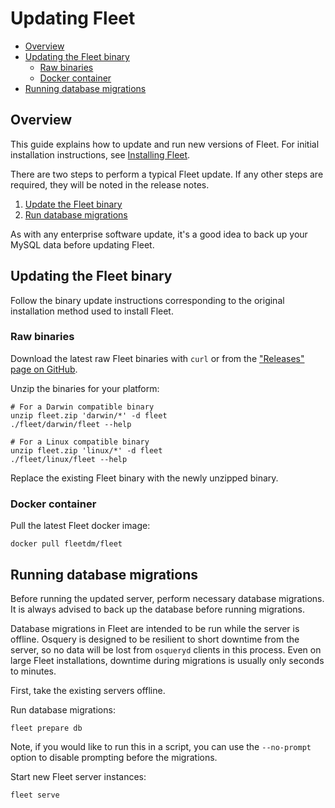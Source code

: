 # Updating Fleet
- [Overview](#overview)
- [Updating the Fleet binary](#updating-the-fleet-binary)
  - [Raw binaries](#raw-binaries)
  - [Docker container](#docker-container)
- [Running database migrations](#running-database-migrations)

## Overview

This guide explains how to update and run new versions of Fleet. For initial installation instructions, see [Installing Fleet](../2-Deploying/1-Installation.md).

There are two steps to perform a typical Fleet update. If any other steps are required, they will be noted in the release notes.

1. [Update the Fleet binary](#updating-the-fleet-binary)
2. [Run database migrations](#running-database-migrations)

As with any enterprise software update, it's a good idea to back up your MySQL data before updating Fleet.

## Updating the Fleet binary

Follow the binary update instructions corresponding to the original installation method used to install Fleet.

### Raw binaries

Download the latest raw Fleet binaries with `curl` or from the ["Releases" page on GitHub](https://github.com/fleetdm/fleet/releases).

Unzip the binaries for your platform:

```
# For a Darwin compatible binary
unzip fleet.zip 'darwin/*' -d fleet
./fleet/darwin/fleet --help

# For a Linux compatible binary
unzip fleet.zip 'linux/*' -d fleet
./fleet/linux/fleet --help
```

Replace the existing Fleet binary with the newly unzipped binary.

### Docker container

Pull the latest Fleet docker image:

```
docker pull fleetdm/fleet
```

## Running database migrations

Before running the updated server, perform necessary database migrations. It is always advised to back up the database before running migrations.

Database migrations in Fleet are intended to be run while the server is offline. Osquery is designed to be resilient to short downtime from the server, so no data will be lost from `osqueryd` clients in this process. Even on large Fleet installations, downtime during migrations is usually only seconds to minutes.

First, take the existing servers offline.

Run database migrations:

```
fleet prepare db
```

Note, if you would like to run this in a script, you can use the `--no-prompt` option to disable prompting before the migrations.

Start new Fleet server instances:

```
fleet serve
```
